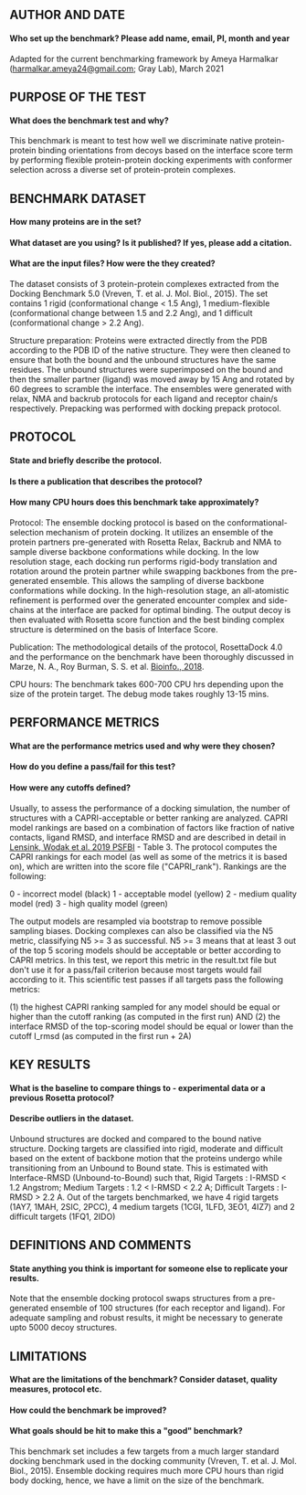 ## AUTHOR AND DATE
#### Who set up the benchmark? Please add name, email, PI, month and year

Adapted for the current benchmarking framework by Ameya Harmalkar (harmalkar.ameya24@gmail.com; Gray Lab), March 2021

## PURPOSE OF THE TEST
#### What does the benchmark test and why?

This benchmark is meant to test how well we discriminate native protein-protein binding orientations from decoys based on the interface score term by performing flexible protein-protein docking experiments with conformer selection across a diverse set of protein-protein complexes.

## BENCHMARK DATASET
#### How many proteins are in the set?
#### What dataset are you using? Is it published? If yes, please add a citation.
#### What are the input files? How were the they created?

The dataset consists of 3 protein-protein complexes extracted from the Docking Benchmark 5.0 (Vreven, T. et al. J. Mol. Biol., 2015). The set contains 1 rigid (conformational change < 1.5 Ang), 1 medium-flexible (conformational change between 1.5 and 2.2 Ang), and 1 difficult (conformational change > 2.2 Ang).

Structure preparation:
Proteins were extracted directly from the PDB according to the PDB ID of the native structure. They were then cleaned to ensure that both the bound and the unbound structures have the same residues. The unbound structures were superimposed on the bound and then the smaller partner (ligand) was moved away by 15 Ang and rotated by 60 degrees to scramble the interface. The ensembles were generated with relax, NMA and backrub protocols for each ligand and receptor chain/s respectively. Prepacking was performed with docking prepack protocol.

## PROTOCOL
#### State and briefly describe the protocol.
#### Is there a publication that describes the protocol?
#### How many CPU hours does this benchmark take approximately?

Protocol:
The ensemble docking protocol is based on the conformational-selection mechanism of protein docking. It utilizes an ensemble of the protein partners pre-generated with Rosetta Relax, Backrub and NMA to sample diverse backbone conformations while docking. In the low resolution stage, each docking run performs rigid-body translation and rotation around the protein partner while swapping backbones from the pre-generated ensemble. This allows the sampling of diverse backbone conformations while docking. In the high-resolution stage, an all-atomistic refinement is performed over the generated encounter complex and side-chains at the interface are packed for optimal binding. The output decoy is then evaluated with Rosetta score function and the best binding complex structure is determined on the basis of Interface Score. 

Publication: The methodological details of the protocol, RosettaDock 4.0 and the performance on the benchmark have been thoroughly discussed in Marze, N. A., Roy Burman, S. S. et al. <a href="https://doi.org/10.1093/bioinformatics/bty355">Bioinfo., 2018</a>.
 
CPU hours: 
The benchmark takes 600-700 CPU hrs depending upon the size of the protein target. The debug mode takes roughly 13-15 mins. 

## PERFORMANCE METRICS
#### What are the performance metrics used and why were they chosen?
#### How do you define a pass/fail for this test?
#### How were any cutoffs defined?

Usually, to assess the performance of a docking simulation, the number of structures with a CAPRI-acceptable or better ranking are analyzed. CAPRI model rankings are based on a combination of factors like fraction of native contacts, ligand RMSD, and interface RMSD and are described in detail in <a href="https://onlinelibrary.wiley.com/doi/abs/10.1002/prot.25870"> Lensink, Wodak et al. 2019 PSFBI</a> - Table 3. The protocol computes the CAPRI rankings for each model (as well as some of the metrics it is based on), which are written into the score file ("CAPRI_rank"). Rankings are the following:

0 - incorrect model (black)
1 - acceptable model (yellow)
2 - medium quality model (red)
3 - high quality model (green)

The output models are resampled via bootstrap to remove possible sampling biases. Docking complexes can also be classified via the N5 metric, classifying N5 >= 3 as successful. N5 >= 3 means that at least 3 out of the top 5 scoring models should be acceptable or better according to CAPRI metrics. In this test, we report this metric in the result.txt file but don't use it for a pass/fail criterion because most targets would fail according to it. This scientific test passes if all targets pass the following metrics:

(1) the highest CAPRI ranking sampled for any model should be equal or higher than the cutoff ranking (as computed in the first run) AND
(2) the interface RMSD of the top-scoring model should be equal or lower than the cutoff I_rmsd (as computed in the first run + 2A)

## KEY RESULTS
#### What is the baseline to compare things to - experimental data or a previous Rosetta protocol?
#### Describe outliers in the dataset. 

Unbound structures are docked and compared to the bound native structure. Docking targets are classified into rigid, moderate and difficult based on the extent of backbone motion that the proteins undergo while transitioning from an Unbound to Bound state. This is estimated with Interface-RMSD (Unbound-to-Bound) such that, Rigid Targets : I-RMSD < 1.2 Angstrom; Medium Targets : 1.2 < I-RMSD < 2.2 A; Difficult Targets : I-RMSD > 2.2 A.
Out of the targets benchmarked, we have 4 rigid targets (1AY7, 1MAH, 2SIC, 2PCC), 4 medium targets (1CGI, 1LFD, 3EO1, 4IZ7) and 2 difficult targets (1FQ1, 2IDO) 

## DEFINITIONS AND COMMENTS
#### State anything you think is important for someone else to replicate your results. 

Note that the ensemble docking protocol swaps structures from a pre-generated ensemble of 100 structures (for each receptor and ligand). For adequate sampling and robust results, it might be necessary to generate upto 5000 decoy structures.


## LIMITATIONS
#### What are the limitations of the benchmark? Consider dataset, quality measures, protocol etc. 
#### How could the benchmark be improved?
#### What goals should be hit to make this a "good" benchmark?

This benchmark set includes a few targets from a much larger standard docking benchmark used in the docking community (Vreven, T. et al. J. Mol. Biol., 2015). Ensemble docking requires much more CPU hours than rigid body docking, hence, we have a limit on the size of the benchmark.

